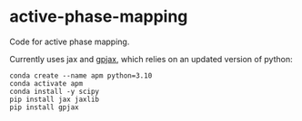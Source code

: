 # active-phase-mapping

Code for active phase mapping.

Currently uses jax and
[gpjax](https://gpjax.readthedocs.io/en/latest/installation.html), which relies
on an updated version of python:

```
conda create --name apm python=3.10
conda activate apm
conda install -y scipy
pip install jax jaxlib
pip install gpjax
```
